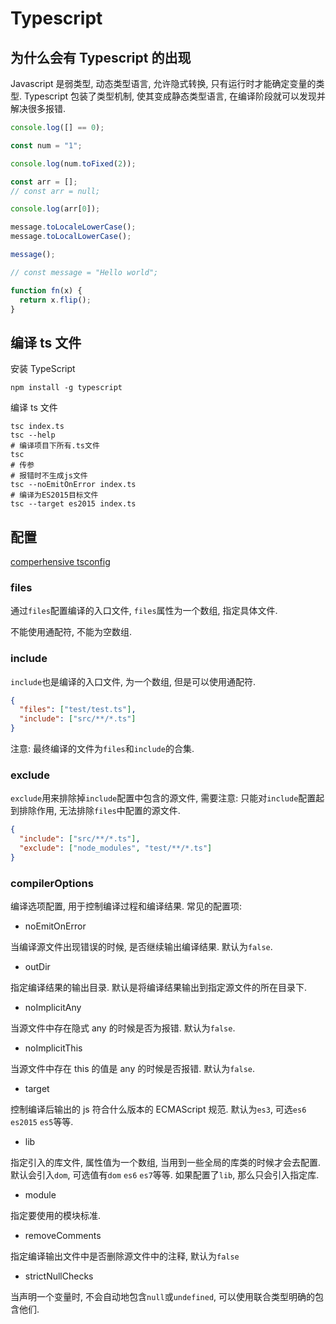 # Typescript

## 为什么会有 Typescript 的出现

Javascript 是弱类型, 动态类型语言, 允许隐式转换, 只有运行时才能确定变量的类型. Typescript 包装了类型机制, 使其变成静态类型语言, 在编译阶段就可以发现并解决很多报错.

```js
console.log([] == 0);
```

```js
const num = "1";

console.log(num.toFixed(2));
```

```js
const arr = [];
// const arr = null;

console.log(arr[0]);
```

```js
message.toLocaleLowerCase();
message.toLocalLowerCase();

message();

// const message = "Hello world";
```

```js
function fn(x) {
  return x.flip();
}
```

## 编译 ts 文件

安装 TypeScript

```shell
npm install -g typescript
```

编译 ts 文件

```shell
tsc index.ts
tsc --help
# 编译项目下所有.ts文件
tsc
# 传参
# 报错时不生成js文件
tsc --noEmitOnError index.ts
# 编译为ES2015目标文件
tsc --target es2015 index.ts
```

## 配置

[comperhensive tsconfig](https://www.typescriptlang.org/tsconfig)

### files

通过`files`配置编译的入口文件, `files`属性为一个数组, 指定具体文件.

不能使用通配符, 不能为空数组.

### include

`include`也是编译的入口文件, 为一个数组, 但是可以使用通配符.

```json
{
  "files": ["test/test.ts"],
  "include": ["src/**/*.ts"]
}
```

注意: 最终编译的文件为`files`和`include`的合集.

### exclude

`exclude`用来排除掉`include`配置中包含的源文件, 需要注意: 只能对`include`配置起到排除作用, 无法排除`files`中配置的源文件.

```json
{
  "include": ["src/**/*.ts"],
  "exclude": ["node_modules", "test/**/*.ts"]
}
```

### compilerOptions

编译选项配置, 用于控制编译过程和编译结果. 常见的配置项:

- noEmitOnError

当编译源文件出现错误的时候, 是否继续输出编译结果. 默认为`false`.

- outDir

指定编译结果的输出目录. 默认是将编译结果输出到指定源文件的所在目录下.

- noImplicitAny

当源文件中存在隐式 any 的时候是否为报错. 默认为`false`.

- noImplicitThis

当源文件中存在 this 的值是 any 的时候是否报错. 默认为`false`.

- target

控制编译后输出的 js 符合什么版本的 ECMAScript 规范. 默认为`es3`, 可选`es6` `es2015` `es5`等等.

- lib

指定引入的库文件, 属性值为一个数组, 当用到一些全局的库类的时候才会去配置. 默认会引入`dom`, 可选值有`dom` `es6` `es7`等等. 如果配置了`lib`, 那么只会引入指定库.

- module

指定要使用的模块标准.

- removeComments

指定编译输出文件中是否删除源文件中的注释, 默认为`false`

- strictNullChecks

当声明一个变量时, 不会自动地包含`null`或`undefined`, 可以使用联合类型明确的包含他们.
